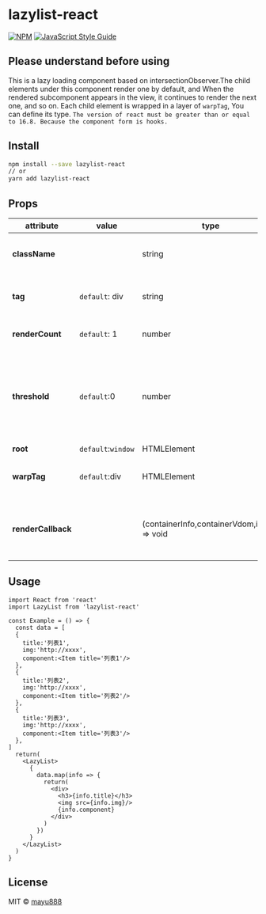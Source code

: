 # lazylist-react

[![NPM](https://img.shields.io/npm/v/lazylist-react.svg)](https://www.npmjs.com/package/lazylist-react) [![JavaScript Style Guide](https://img.shields.io/badge/code_style-standard-brightgreen.svg)](https://standardjs.com)

## Please understand before using
This is a lazy loading component based on intersectionObserver.The child elements under this component render one by default, and When the rendered subcomponent appears in the view, it continues to render the next one, and so on. Each child element is wrapped in a layer of `warpTag`, You can define its type.
`The version of react must be greater than or equal to 16.8. Because the component form is hooks.`

## Install
```bash
npm install --save lazylist-react
// or
yarn add lazylist-react

```
## Props
|  attribute   |  value  |   type   |   describe   |
|--------------|---------|----------|--------------|
| **className**|         |  string  | the classname of container|
|  **tag**     | `default`: div| string | the nodetype of  container|
|**renderCount**|`default`: 1 | number | Number of DOMS per rendering |
|**threshold** | `default`:0  | number | Rendered elements will continue to render at this scale in the viewport |
| **root**   | `default`:`window`|HTMLElement| View |
| **warpTag**   | `default`:div|HTMLElement| A label that wraps each child element |
| **renderCallback** |   | (containerInfo,containerVdom,index) => void | Callback function with standard rendering quantity|
## Usage

```tsx
import React from 'react'
import LazyList from 'lazylist-react'

const Example = () => {
  const data = [
  {
    title:'列表1',
    img:'http://xxxx',
    component:<Item title='列表1'/>
  },
  {
    title:'列表2',
    img:'http://xxxx',
    component:<Item title='列表2'/>
  },
  {
    title:'列表3',
    img:'http://xxxx',
    component:<Item title='列表3'/>
  },
]
  return(
    <LazyList>
      {
        data.map(info => {
          return(
            <div>
              <h3>{info.title}</h3>
              <img src={info.img}/>
              {info.component}
            </div>
          )
        })
      }
    </LazyList>
  )
}

```


## License

MIT © [mayu888](https://github.com/mayu888)
